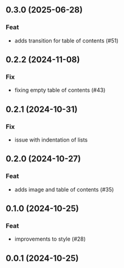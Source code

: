 ## 0.3.0 (2025-06-28)

### Feat

- adds transition for table of contents (#51)

## 0.2.2 (2024-11-08)

### Fix

- fixing empty table of contents (#43)

## 0.2.1 (2024-10-31)

### Fix

- issue with indentation of lists

## 0.2.0 (2024-10-27)

### Feat

- adds image and table of contents (#35)

## 0.1.0 (2024-10-25)

### Feat

- improvements to style (#28)

## 0.0.1 (2024-10-25)
